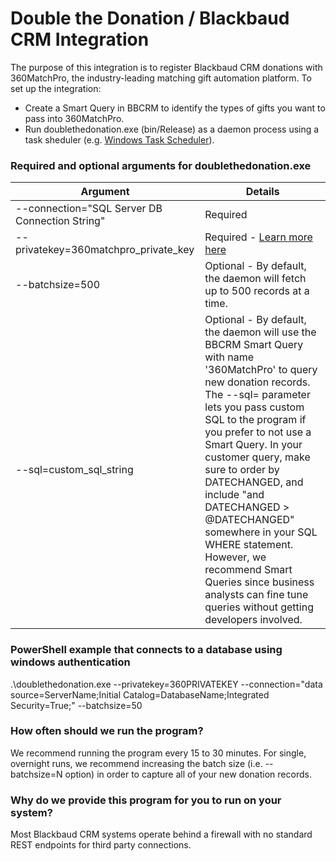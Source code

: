 # Double the Donation / Blackbaud CRM Integration
The purpose of this integration is to register Blackbaud CRM donations with 360MatchPro, the industry-leading matching gift automation platform. To set up the integration:
- Create a Smart Query in BBCRM to identify the types of gifts you want to pass into 360MatchPro.
- Run doublethedonation.exe (bin/Release) as a daemon process using a task sheduler (e.g. [Windows Task Scheduler](https://docs.microsoft.com/en-us/windows/win32/taskschd/task-scheduler-start-page)). 

### Required and optional arguments for doublethedonation.exe
| Argument | Details |
| ------ | ------ |
| \-\-connection="SQL Server DB Connection String"  | Required |
|  \-\-privatekey=360matchpro_private_key | Required - [Learn more here](https://support.doublethedonation.com/portal/en/kb/articles/getting-started-understanding-api-keys) |
|  \-\-batchsize=500 | Optional - By default, the daemon will fetch up to 500 records at a time. | 
|  \-\-sql=custom_sql_string | Optional - By default, the daemon will use the BBCRM Smart Query with name '360MatchPro' to query new donation records.  The \-\-sql= parameter lets you pass custom SQL to the program if you prefer to not use a Smart Query.  In your customer query, make sure to order by DATECHANGED, and include "and DATECHANGED > @DATECHANGED" somewhere in your SQL WHERE statement.  However, we recommend Smart Queries since business analysts can fine tune queries without getting developers involved.| 

### PowerShell example that connects to a database using windows authentication
 .\doublethedonation.exe --privatekey=360PRIVATEKEY --connection="data source=ServerName;Initial Catalog=DatabaseName;Integrated Security=True;" --batchsize=50

### How often should we run the program?
We recommend running the program every 15 to 30 minutes.  For single, overnight runs, we recommend increasing the batch size (i.e. \-\-batchsize=N option) in order to capture all of your new donation records.

### Why do we provide this program for you to run on your system?
Most Blackbaud CRM systems operate behind a firewall with no standard REST endpoints for third party connections.

